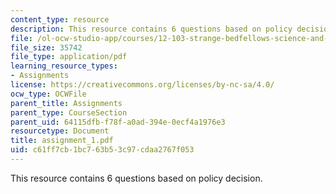 ```yaml
---
content_type: resource
description: This resource contains 6 questions based on policy decision.
file: /ol-ocw-studio-app/courses/12-103-strange-bedfellows-science-and-environmental-policy-fall-2005/c61ff7cb1bc763b53c97cdaa2767f053_assignment_1.pdf
file_size: 35742
file_type: application/pdf
learning_resource_types:
- Assignments
license: https://creativecommons.org/licenses/by-nc-sa/4.0/
ocw_type: OCWFile
parent_title: Assignments
parent_type: CourseSection
parent_uid: 64115dfb-f78f-a0ad-394e-0ecf4a1976e3
resourcetype: Document
title: assignment_1.pdf
uid: c61ff7cb-1bc7-63b5-3c97-cdaa2767f053
---
```

This resource contains 6 questions based on policy decision.